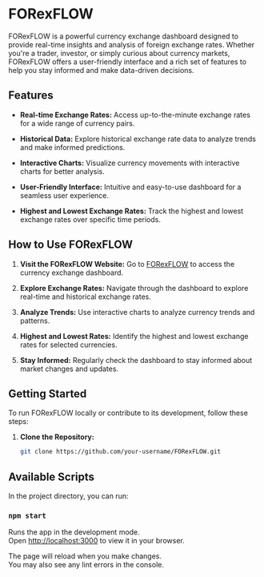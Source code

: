 # FORexFLOW

FORexFLOW is a powerful currency exchange dashboard designed to provide real-time insights and analysis of foreign exchange rates. Whether you're a trader, investor, or simply curious about currency markets, FORexFLOW offers a user-friendly interface and a rich set of features to help you stay informed and make data-driven decisions.

## Features

- **Real-time Exchange Rates:** Access up-to-the-minute exchange rates for a wide range of currency pairs.

- **Historical Data:** Explore historical exchange rate data to analyze trends and make informed predictions.

- **Interactive Charts:** Visualize currency movements with interactive charts for better analysis.

- **User-Friendly Interface:** Intuitive and easy-to-use dashboard for a seamless user experience.

- **Highest and Lowest Exchange Rates:** Track the highest and lowest exchange rates over specific time periods.

## How to Use FORexFLOW

1. **Visit the FORexFLOW Website:** Go to [FORexFLOW](https://your-forexflow-website.com) to access the currency exchange dashboard.

2. **Explore Exchange Rates:** Navigate through the dashboard to explore real-time and historical exchange rates.

3. **Analyze Trends:** Use interactive charts to analyze currency trends and patterns.

4. **Highest and Lowest Rates:** Identify the highest and lowest exchange rates for selected currencies.

5. **Stay Informed:** Regularly check the dashboard to stay informed about market changes and updates.

## Getting Started

To run FORexFLOW locally or contribute to its development, follow these steps:

1. **Clone the Repository:**
   ```bash
   git clone https://github.com/your-username/FORexFLOW.git

## Available Scripts

In the project directory, you can run:

### `npm start`

Runs the app in the development mode.\
Open [http://localhost:3000](http://localhost:3000) to view it in your browser.

The page will reload when you make changes.\
You may also see any lint errors in the console.
